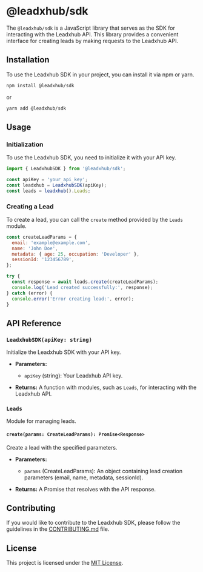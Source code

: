 # @leadxhub/sdk

The `@leadxhub/sdk` is a JavaScript library that serves as the SDK for interacting with the Leadxhub API. This library provides a convenient interface for creating leads by making requests to the Leadxhub API.

## Installation

To use the Leadxhub SDK in your project, you can install it via npm or yarn.

```bash
npm install @leadxhub/sdk
```

or

```bash
yarn add @leadxhub/sdk
```

## Usage

### Initialization

To use the Leadxhub SDK, you need to initialize it with your API key.

```javascript
import { LeadxhubSDK } from '@leadxhub/sdk';

const apiKey = 'your_api_key';
const leadxhub = LeadxhubSDK(apiKey);
const leads = leadxhub().Leads;
```

### Creating a Lead

To create a lead, you can call the `create` method provided by the `Leads` module.

```javascript
const createLeadParams = {
  email: 'example@example.com',
  name: 'John Doe',
  metadata: { age: 25, occupation: 'Developer' },
  sessionId: '123456789',
};

try {
  const response = await leads.create(createLeadParams);
  console.log('Lead created successfully:', response);
} catch (error) {
  console.error('Error creating lead:', error);
}
```

## API Reference

### `LeadxhubSDK(apiKey: string)`

Initialize the Leadxhub SDK with your API key.

- **Parameters:**
  - `apiKey` (string): Your Leadxhub API key.

- **Returns:**
  A function with modules, such as `Leads`, for interacting with the Leadxhub API.

### `Leads`

Module for managing leads.

#### `create(params: CreateLeadParams): Promise<Response>`

Create a lead with the specified parameters.

- **Parameters:**
  - `params` (CreateLeadParams): An object containing lead creation parameters (email, name, metadata, sessionId).

- **Returns:**
  A Promise that resolves with the API response.

## Contributing

If you would like to contribute to the Leadxhub SDK, please follow the guidelines in the [CONTRIBUTING.md](CONTRIBUTING.md) file.

## License

This project is licensed under the [MIT License](LICENSE).